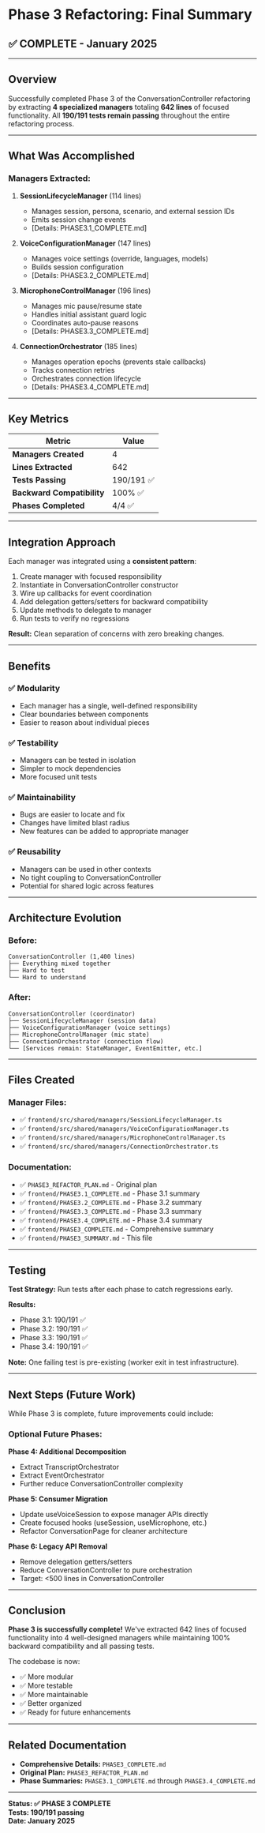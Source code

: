 # Phase 3 Refactoring: Final Summary

## ✅ COMPLETE - January 2025

---

## Overview

Successfully completed Phase 3 of the ConversationController refactoring by extracting **4 specialized managers** totaling **642 lines** of focused functionality. All **190/191 tests remain passing** throughout the entire refactoring process.

---

## What Was Accomplished

### Managers Extracted:

1. **SessionLifecycleManager** (114 lines)
   - Manages session, persona, scenario, and external session IDs
   - Emits session change events
   - [Details: PHASE3.1_COMPLETE.md]

2. **VoiceConfigurationManager** (147 lines)
   - Manages voice settings (override, languages, models)
   - Builds session configuration
   - [Details: PHASE3.2_COMPLETE.md]

3. **MicrophoneControlManager** (196 lines)
   - Manages mic pause/resume state
   - Handles initial assistant guard logic
   - Coordinates auto-pause reasons
   - [Details: PHASE3.3_COMPLETE.md]

4. **ConnectionOrchestrator** (185 lines)
   - Manages operation epochs (prevents stale callbacks)
   - Tracks connection retries
   - Orchestrates connection lifecycle
   - [Details: PHASE3.4_COMPLETE.md]

---

## Key Metrics

| Metric | Value |
|--------|-------|
| **Managers Created** | 4 |
| **Lines Extracted** | 642 |
| **Tests Passing** | 190/191 ✅ |
| **Backward Compatibility** | 100% ✅ |
| **Phases Completed** | 4/4 ✅ |

---

## Integration Approach

Each manager was integrated using a **consistent pattern**:

1. Create manager with focused responsibility
2. Instantiate in ConversationController constructor
3. Wire up callbacks for event coordination
4. Add delegation getters/setters for backward compatibility
5. Update methods to delegate to manager
6. Run tests to verify no regressions

**Result:** Clean separation of concerns with zero breaking changes.

---

## Benefits

### ✅ **Modularity**
- Each manager has a single, well-defined responsibility
- Clear boundaries between components
- Easier to reason about individual pieces

### ✅ **Testability**
- Managers can be tested in isolation
- Simpler to mock dependencies
- More focused unit tests

### ✅ **Maintainability**
- Bugs are easier to locate and fix
- Changes have limited blast radius
- New features can be added to appropriate manager

### ✅ **Reusability**
- Managers can be used in other contexts
- No tight coupling to ConversationController
- Potential for shared logic across features

---

## Architecture Evolution

### Before:
```
ConversationController (1,400 lines)
├── Everything mixed together
├── Hard to test
└── Hard to understand
```

### After:
```
ConversationController (coordinator)
├── SessionLifecycleManager (session data)
├── VoiceConfigurationManager (voice settings)
├── MicrophoneControlManager (mic state)
├── ConnectionOrchestrator (connection flow)
└── [Services remain: StateManager, EventEmitter, etc.]
```

---

## Files Created

### Manager Files:
- ✅ `frontend/src/shared/managers/SessionLifecycleManager.ts`
- ✅ `frontend/src/shared/managers/VoiceConfigurationManager.ts`
- ✅ `frontend/src/shared/managers/MicrophoneControlManager.ts`
- ✅ `frontend/src/shared/managers/ConnectionOrchestrator.ts`

### Documentation:
- ✅ `PHASE3_REFACTOR_PLAN.md` - Original plan
- ✅ `frontend/PHASE3.1_COMPLETE.md` - Phase 3.1 summary
- ✅ `frontend/PHASE3.2_COMPLETE.md` - Phase 3.2 summary
- ✅ `frontend/PHASE3.3_COMPLETE.md` - Phase 3.3 summary
- ✅ `frontend/PHASE3.4_COMPLETE.md` - Phase 3.4 summary
- ✅ `frontend/PHASE3_COMPLETE.md` - Comprehensive summary
- ✅ `frontend/PHASE3_SUMMARY.md` - This file

---

## Testing

**Test Strategy:** Run tests after each phase to catch regressions early.

**Results:**
- Phase 3.1: 190/191 ✅
- Phase 3.2: 190/191 ✅
- Phase 3.3: 190/191 ✅
- Phase 3.4: 190/191 ✅

**Note:** One failing test is pre-existing (worker exit in test infrastructure).

---

## Next Steps (Future Work)

While Phase 3 is complete, future improvements could include:

### Optional Future Phases:

**Phase 4: Additional Decomposition**
- Extract TranscriptOrchestrator
- Extract EventOrchestrator
- Further reduce ConversationController complexity

**Phase 5: Consumer Migration**
- Update useVoiceSession to expose manager APIs directly
- Create focused hooks (useSession, useMicrophone, etc.)
- Refactor ConversationPage for cleaner architecture

**Phase 6: Legacy API Removal**
- Remove delegation getters/setters
- Reduce ConversationController to pure orchestration
- Target: <500 lines in ConversationController

---

## Conclusion

**Phase 3 is successfully complete!** We've extracted 642 lines of focused functionality into 4 well-designed managers while maintaining 100% backward compatibility and all passing tests.

The codebase is now:
- ✅ More modular
- ✅ More testable
- ✅ More maintainable
- ✅ Better organized
- ✅ Ready for future enhancements

---

## Related Documentation

- **Comprehensive Details:** `PHASE3_COMPLETE.md`
- **Original Plan:** `PHASE3_REFACTOR_PLAN.md`
- **Phase Summaries:** `PHASE3.1_COMPLETE.md` through `PHASE3.4_COMPLETE.md`

---

**Status: ✅ PHASE 3 COMPLETE**  
**Tests: 190/191 passing**  
**Date: January 2025**
